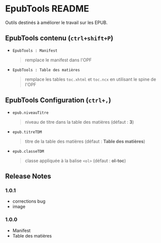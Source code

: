 # EpubTools README

Outils destinés à améliorer le travail sur les EPUB.

## EpubTools contenu (`ctrl+shift+P`)

- `EpubTools : Manifest`
    > remplace le manifest dans l'OPF
- `EpubTools : Table des matières`
    > remplace les tables `toc.xhtml` et `toc.ncx` en utilisant le spine de l'OPF

## EpubTools Configuration (`ctrl+,`)
- `epub.niveauTitre`
    > niveau de titre dans la table des matières (défaut : **3**)
- `epub.titreTDM`
    > titre de la table des matières (défaut : **Table des matières**)
- `epub.classeTDM`
    > classe appliquée à la balise `<ol>` (défaut : **ol-toc**)


## Release Notes

### 1.0.1
- corrections bug
- image

### 1.0.0
- Manifest
- Table des matières


